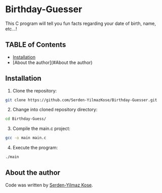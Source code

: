 # Birthday-Guesser
This C program will tell you fun facts regarding your date of birth, name, etc...!
## TABLE of Contents
- [Installation](#installation)
- [About the author](#About the author)

## Installation
1. Clone the repository:
```bash
git clone https://github.com/Serden-YilmazKose/Birthday-Guesser.git
```

2. Change into cloned repository directory:
```bash
cd Birthday-Guess/
```

3. Compile the main.c project:
```bash
gcc -o main main.c
```

4. Execute the program:
```bash
./main
```

## About the author
Code was written by [Serden-Yilmaz Kose](https://github.com/Serden-YilmazKose).
